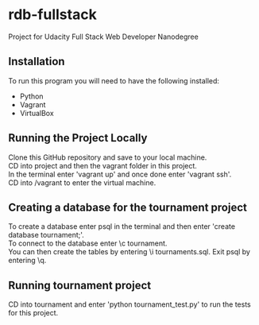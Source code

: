 rdb-fullstack
=============
Project for Udacity Full Stack Web Developer Nanodegree

## Installation

To run this program you will need to have the following installed:  
* Python
* Vagrant
* VirtualBox

## Running the Project Locally  

Clone this GitHub repository and save to your local machine.  
CD into project and then the vagrant folder in this project.  
In the terminal enter 'vagrant up' and once done enter 'vagrant ssh'.  
CD into /vagrant to enter the virtual machine.  

## Creating a database for the tournament project 

To create a database enter psql in the terminal and then enter 'create database tournament;'.  
To connect to the database enter \c tournament.  
You can then create the tables by entering \i tournaments.sql.
Exit psql by entering \q.  

## Running tournament project

CD into tournament and enter 'python tournament_test.py' to run the tests for this project.


